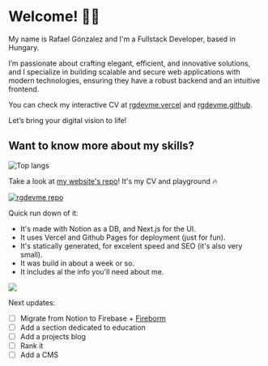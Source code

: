 # Welcome! 🤘🏼

My name is Rafael Gónzalez and I'm a Fullstack Developer, based in Hungary.

I’m passionate about crafting elegant, efficient, and innovative solutions, and I specialize in building scalable and secure web applications with modern technologies, ensuring they have a robust backend and an intuitive frontend.

You can check my interactive CV at [rgdevme.vercel](https://rgdevme.vercel.app/) and [rgdevme.github](https://rgdevme.github.io/rgdevme/).

Let’s bring your digital vision to life!

## Want to know more about my skills?

![Top langs](https://github-readme-stats.vercel.app/api/top-langs/?username=rgdevme&exclude_repo=monkasite&hide=css,scss,sass&hide_border=true&layout=compact)

Take a look at [my website's repo](https://github.com/rgdevme/rgdevme)! It's my CV and playground 🔥

[![rgdevme repo](https://github-readme-stats.vercel.app/api/pin/?username=rgdevme&repo=rgdevme)](https://github.com/thepracticaldev/dev.to)

Quick run down of it:

- It's made with Notion as a DB, and Next.js for the UI.
- It uses Vercel and Github Pages for deployment (just for fun).
- It's statically generated, for excelent speed and SEO (it's also very small).
- It was build in about a week or so.
- It includes al the info you'll need about me.

![](https://i.giphy.com/media/v1.Y2lkPTc5MGI3NjExbm56MDF1bWp6YW9xbnJ3emp2Y3JlbnNtN3IxajVjeG1qMWw5OW54eiZlcD12MV9pbnRlcm5hbF9naWZfYnlfaWQmY3Q9Zw/ui1hpJSyBDWlG/giphy.gif)

Next updates:
- [ ] Migrate from Notion to Firebase + [Fireborm](https://github.com/rgdevme/fireborm)
- [ ] Add a section dedicated to education
- [ ] Add a projects blog
- [ ] Rank it
- [ ] Add a CMS
